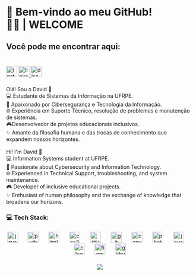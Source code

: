 <h1 align="left">🎩  Bem-vindo ao meu GitHub! <br>👋🏼 | WELCOME</h1>

###

<h2 align="left">Você pode me encontrar aqui:</h2>

###

<br clear="both">

<div align="left">
  <img src="https://img.shields.io/static/v1?message=Instagram&logo=instagram&label=&color=E4405F&logoColor=white&labelColor=&style=for-the-badge" height="29" alt="instagram logo"  />
  <a href="www.linkedin.com/in/davidantoniodacosta" target="_blank">
    <img src="https://img.shields.io/static/v1?message=LinkedIn&logo=linkedin&label=&color=0077B5&logoColor=white&labelColor=&style=for-the-badge" height="29" alt="linkedin logo"  />
  </a>
  <img src="https://img.shields.io/static/v1?message=Discord&logo=discord&label=&color=7289DA&logoColor=white&labelColor=&style=for-the-badge" height="29" alt="discord logo"  />
</div>

###

<p align="left">Olá! Sou o David 👋<br>💻 Estudante de Sistemas da Informação na UFRPE.<br>🔐 Apaixonado por Cibersegurança e Tecnologia da Informação.<br>🌐 Experiência em Suporte Técnico, resolução de problemas e manutenção de sistemas.<br>🎮Desenvolvedor de projetos educacionais inclusivos.<br>✨ Amante da filosofia humana e das trocas de conhecimento que expandem nossos horizontes.<br><br>Hi! I'm David 👋<br>💻 Information Systems student at UFRPE.<br>🔐 Passionate about Cybersecurity and Information Technology.<br>🌐 Experienced in Technical Support, troubleshooting, and system maintenance.<br>🎮 Developer of inclusive educational projects.<br>✨ Enthusiast of human philosophy and the exchange of knowledge that broadens our horizons.</p>

###

<h3 align="left">💻 Tech Stack:</h3>

###

<div align="center">
  <img src="https://img.shields.io/badge/JavaScript-F7DF1E?logo=javascript&logoColor=black&style=for-the-badge" height="29" alt="javascript logo"  />
  <img width="19" />
  <img src="https://img.shields.io/badge/Python-3776AB?logo=python&logoColor=white&style=for-the-badge" height="29" alt="python logo"  />
  <img width="19" />
  <img src="https://img.shields.io/badge/HTML5-E34F26?logo=html5&logoColor=white&style=for-the-badge" height="29" alt="html5 logo"  />
  <img width="19" />
  <img src="https://img.shields.io/badge/CSS3-1572B6?logo=css3&logoColor=white&style=for-the-badge" height="29" alt="css3 logo"  />
  <img width="19" />
  <img src="https://img.shields.io/badge/MySQL-4479A1?logo=mysql&logoColor=white&style=for-the-badge" height="29" alt="mysql logo"  />
  <img width="19" />
  <img src="https://img.shields.io/badge/Git-F05032?logo=git&logoColor=white&style=for-the-badge" height="29" alt="git logo"  />
  <img width="19" />
  <img src="https://img.shields.io/badge/Canva-00C4CC?logo=canva&logoColor=black&style=for-the-badge" height="29" alt="canva logo"  />
  <img width="19" />
  <img src="https://img.shields.io/badge/Adobe Photoshop-31A8FF?logo=adobephotoshop&logoColor=black&style=for-the-badge" height="29" alt="photoshop logo"  />
  <img width="19" />
  <img src="https://cdn.jsdelivr.net/gh/devicons/devicon/icons/java/java-plain.svg" height="29" alt="java logo"  />
  <img width="19" />
  <img src="https://skillicons.dev/icons?i=c" height="29" alt="c logo"  />
  <img width="19" />
  <img src="https://cdn.simpleicons.org/figma/F24E1E" height="29" alt="figma logo"  />
  <img width="19" />
  <img src="https://skillicons.dev/icons?i=github" height="29" alt="github logo"  />
</div>

###

<div align="center">
  <img src="https://visitor-badge.laobi.icu/badge?page_id=davidda418.davidda418&left_color=gray"  />
</div>

###
